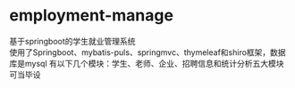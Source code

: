 # employment-manage
基于springboot的学生就业管理系统 <br/>
使用了Springboot、mybatis-puls、springmvc、thymeleaf和shiro框架，数据库是mysql
有以下几个模块：学生、老师、企业、招聘信息和统计分析五大模块 <br/>
可当毕设
